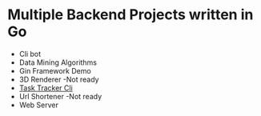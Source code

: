 # Multiple Backend Projects written in Go

- Cli bot
- Data Mining Algorithms
- Gin Framework Demo
- 3D Renderer -Not ready
- [Task Tracker Cli](https://roadmap.sh/projects/task-tracker)
- Url Shortener -Not ready
- Web Server 